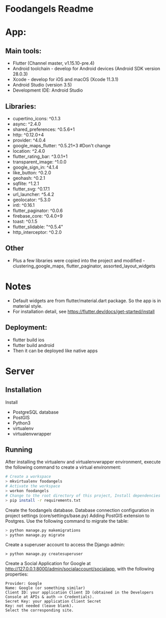 # Foodangels Readme

# App:
## Main tools:
- Flutter (Channel master, v1.15.10-pre.4)
- Android toolchain - develop for Android devices (Android SDK version 28.0.3)
- Xcode - develop for iOS and macOS (Xcode 11.3.1)
- Android Studio (version 3.5)
- Development IDE: Android Studio

## Libraries:
- cupertino_icons: ^0.1.3
- async: ^2.4.0
- shared_preferences: ^0.5.6+1
- http: ^0.12.0+4
- provider: ^4.0.4
- google_maps_flutter: ^0.5.21+3 #Don't change
- location: ^2.4.0
- flutter_rating_bar: ^3.0.1+1
- transparent_image: ^1.0.0
- google_sign_in: ^4.1.4
- like_button: ^0.2.0
- geohash: ^0.2.1
- sqflite: ^1.2.1
- flutter_svg: ^0.17.1
- url_launcher: ^5.4.2
- geolocator: ^5.3.0
- intl: ^0.16.1
- flutter_paginator: ^0.0.6
- firebase_core: ^0.4.0+9
- toast: ^0.1.5
- flutter_slidable: "^0.5.4"
- http_interceptor: ^0.2.0
## Other
- Plus a few libraries were copied into the project and modified - clustering_google_maps, flutter_paginator, assorted_layout_widgets

# Notes 
- Default widgets are from flutter/material.dart package. So the app is in material style.
- For installation detail, see https://flutter.dev/docs/get-started/install

## Deployment:
- flutter build ios
- flutter build android
- Then it can be deployed like native apps

# Server
## Installation
Install
- PostgreSQL database
- PostGIS
- Python3
- virtualenv
- virtualenvwrapper
## Running 
After installing the virtualenv and virtualenvwrapper environment, execute the following command to create a virtual environment:
```bash
# Create a workspace
> mkvirtualenv foodangels
# Activate the workspace
> workon foodangels
# Change to the root directory of this project, Install dependencies
> pip install -r requirements.txt
```
Create the foodangels database.
Database connection configuration in project settings (core/settings/base.py)
Adding PostGIS extension to Postgres.
Use the following command to migrate the table:
```bash
> python manage.py makemigrations
> python manage.py migrate
```
Create a superuser account to access the Django admin:
```
> python manage.py createsuperuser
```
Create a Social Application for Google at http://127.0.0.1:8000/admin/socialaccount/socialapp, with the following properties:

	Provider: Google
	Name: Google (or something similar)
	Client ID: your application Client ID (obtained in the Developers Console at APIs & auth –> Credentials).
	Secret Key: your application Client Secret
	Key: not needed (leave blank).
	Select the corresponding site.
